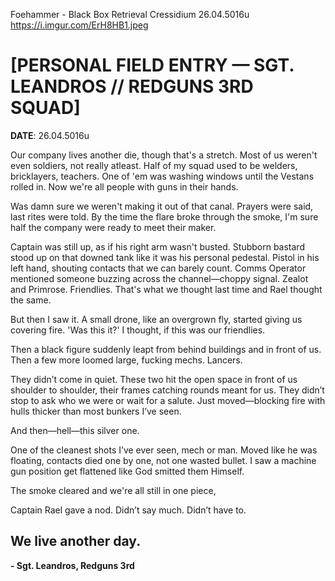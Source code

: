 Foehammer - Black Box Retrieval
Cressidium
26.04.5016u
https://i.imgur.com/ErH8HB1.jpeg

# [PERSONAL FIELD ENTRY — SGT. LEANDROS // REDGUNS 3RD SQUAD]  

**DATE**: 26.04.5016u  

Our company lives another die, though that's a stretch. Most of us weren't even soldiers, not really atleast. Half of my squad used to be welders, bricklayers, teachers. One of 'em was washing windows until the Vestans rolled in. Now we're all people with guns in their hands.

Was damn sure we weren't making it out of that canal. Prayers were said, last rites were told. By the time the flare broke through the smoke, I'm sure half the company were ready to meet their maker.

Captain was still up, as if his right arm wasn't busted. Stubborn bastard stood up on that downed tank like it was his personal pedestal. Pistol in his left hand, shouting contacts that we can barely count. Comms Operator mentioned someone buzzing across the channel—choppy signal. Zealot and Primrose. Friendlies. That's what we thought last time and Rael thought the same.

But then I saw it. A small drone, like an overgrown fly, started giving us covering fire. 'Was this it?' I thought, if this was our friendlies.

Then a black figure suddenly leapt from behind buildings and in front of us. Then a few more loomed large, fucking mechs. Lancers.

They didn’t come in quiet. These two hit the open space in front of us shoulder to shoulder, their frames catching rounds meant for us. They didn’t stop to ask who we were or wait for a salute. Just moved—blocking fire with hulls thicker than most bunkers I’ve seen.

And then—hell—this silver one.

One of the cleanest shots I’ve ever seen, mech or man. Moved like he was floating, contacts died one by one, not one wasted bullet. I saw a machine gun position get flattened like God smitted them Himself.

The smoke cleared and we're all still in one piece, 

Captain Rael gave a nod. Didn’t say much. Didn’t have to.

We live another day.
---

**- Sgt. Leandros, Redguns 3rd**
